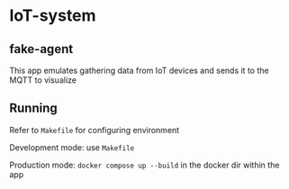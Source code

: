 # IoT-system
## fake-agent 
This app emulates gathering data from IoT devices and sends it to the MQTT to visualize

## Running

Refer to `Makefile` for configuring environment

Development mode: use `Makefile`

Production mode: `docker compose up --build` in the docker dir within the app